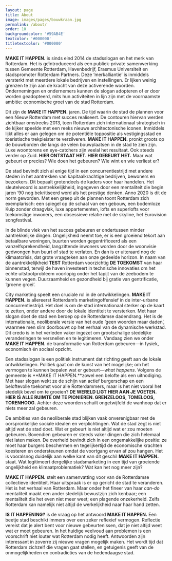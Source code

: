 ```yaml
---
layout: page
title: About
image: images/pages/bouwkraan.jpg
permalink: /about/
order: 10
backgroundcolor: '#59AB4E'
textcolor: '#000000'
titletextcolor: '#000000'
---
```


**MAKE IT HAPPEN.** is sinds eind 2014 de stadsslogan en het merk van Rotterdam. Het is geïntroduceerd als een publiek-private samenwerking tussen Gemeente Rotterdam, Havenbedrijf, Erasmus Universiteit en stadspromoter Rotterdam Partners. Deze ‘merkalliantie’ is inmiddels versterkt met meerdere lokale bedrijven en instellingen. Er lijken weinig grenzen te zijn aan de kracht van deze activerende woorden. Ondernemingen en ondernemers kunnen de slogan adopteren of er door worden geadopteerd, mits hun activiteiten in lijn zijn met de voornaamste ambitie: economische groei van de stad Rotterdam.

Dit zijn de **MAKE IT HAPPEN.** jaren. De tijd waarin de stad de plannen voor een Nieuw Rotterdam met succes realiseert. De contouren hiervan werden zichtbaar omstreeks 2013, toen Rotterdam zich internationaal strategisch in de kijker speelde met een reeks nieuwe architectonische iconen. Inmiddels lijkt alles er aan gelegen om de potentiële toppositie als vestigingsstad en toeristische trekpleister te verzilveren. **MAKE IT HAPPEN.** pronkt groots op de bouwborden die langs de velen bouwplaatsen in de stad te zien zijn. Luxe woontorens en eye-catchers zijn veelal het resultaat. Ook steeds verder op Zuid. **HIER ONTSTAAT HET. HIER GEBEURT HET.** Maar wat gebeurt er precies? Wie doen het gebeuren? Wie wint en wie verliest er?

De stad bevindt zich al enige tijd in een concurrentiestrijd met andere steden in het aantrekken van kapitaalkrachtige bedrijven, bewoners en bezoekers. Dit bepaalt grotendeels de kaders voor haar handelen. Het sleutelwoord is aantrekkelijkheid, ingegeven door een mentaliteit die begin jaren ‘90 nog bekritiseerd werd als het prestige denken. Anno 2020 is dit de norm geworden. Met een greep uit de plannen toont Rotterdam zich exemplarisch: een spiegel op de schaal van een gebouw, een bodemloze Kuip zonder draagvlak, luxe appartementen, lofts en superlofts voor toekomstige inwoners, een obsessieve relatie met de skyline, het Eurovision songfestival.

In de blinde vlek van het succes gebeuren er ondertussen minder aantrekkelijke dingen. Ongelijkheid neemt toe, er is een groeiend tekort aan betaalbare woningen, buurten worden gegentrificeerd als een vanzelfsprekendheid, langzittende inwoners worden door de woonvisie gedwongen hun buurt of stad te verlaten. En dan is er uiteraard nog de klimaatcrisis, dat grote vraagteken aan onze gedeelde horizon. In naam van de aantrekkelijkheid **TEST** Rotterdam voorzichtig **DE TOEKOMST** van haar binnenstad, terwijl de haven investeert in technische innovaties om het echte uitstootprobleem voorlopig onder het tapijt van de zeebodem te kunnen vegen. Duurzaamheid en gezondheid bij gratie van gentrificatie, ‘groene groei’.

City marketing speelt een cruciale rol in de ontwikkelingen. **MAKE IT HAPPEN.** is allereerst Rotterdam’s marketingoffensief in de inter-urbane concurrentiestrijd. Het doel is om de stad internationaal sterker op de kaart te zetten, onder andere door de lokale identiteit te versterken. Met haar slogan doet de stad een beroep op de Rotterdamse dadendrang. Het is de internationale, neoliberale versie van het oude ‘geen woorden maar daden’, waarmee men slim doorbouwt op het verhaal van de dynamische werkstad. Dit credo is in het verleden vaker ingezet om grootschalige stedelijke veranderingen te versnellen en te legitimeren. Vandaag zien we onder **MAKE IT HAPPEN.** de transformatie van Rotterdam gebeuren—in fysiek, economisch én sociaal opzicht.

Een stadsslogan is een politiek instrument dat richting geeft aan de lokale ontwikkelingen. Politiek gaat om de kunst van het mogelijke; om het vermogen te kunnen bepalen wat er gebeurt—_what happens_. Volgens de gemeente is **MAKE IT HAPPEN.**zowel een belofte als een uitnodiging. Met haar slogan wekt ze de schijn van actief burgerschap en een beloftevolle toekomst voor alle Rotterdammers, maar is het niet vooral het stedelijk bevel om te groeien? **DE WERELD LIGT HIER AAN JE VOETEN. HIER IS ALLE RUIMTE OM TE PIONIEREN. GRENZELOOS, TOMELOOS, TORENHOOG.** Achter deze woorden schuilt ongetwijfeld de wanhoop dat er niets meer zal gebeuren.

De ambities van de neoliberale stad blijken vaak onverenigbaar met de oorspronkelijke sociale idealen en verplichtingen. Wat de stad zegt is niet altijd wat de stad doet. Wat er gebeurt is niet altijd wat er zou moeten gebeuren. Bovendien gebeuren er steeds vaker dingen die zich helemaal niet laten maken. De overheid bevindt zich in een ongemakkelijke positie: ze moet haar burgers beschermen en tegelijkertijd de economische krachten koesteren en ondersteunen omdat de voortgang ervan af zou hangen. Het is vooralsnog duidelijk aan welke kant van dit geschil **MAKE IT HAPPEN.** staat. Wat legitimeert dergelijke stadsmarketing in een tijd van groeiende ongelijkheid en klimaatproblematiek? Wat kan het nog meer zijn?

**MAKE IT HAPPEN.** stelt een samenvatting voor van de Rotterdamse collectieve identiteit. Haar uitspraak is er op gericht de stad te veranderen. Het is het verhaal van Rotterdam. Maar onder het fineer van haar _can-do_ mentaliteit maakt een ander stedelijk bewustzijn zich kenbaar; een mentaliteit die het even niet meer weet; een plagende onzekerheid. Zelfs Rotterdam kan namelijk niet altijd de werkelijkheid naar haar hand zetten.


**IS IT HAPPENING?** is de vraag op het antwoord **MAKE IT HAPPEN.** Een beetje stad beschikt immers over een zeker reflexief vermogen. Reflectie vereist dat je alert bent voor nieuwe gebeurtenissen, dat je niet altijd weet wat er moet gebeuren. In het huidige veelvoud aan problemen is een voorschrift niet louter wat Rotterdam nodig heeft. Antwoorden zijn interessant in zoverre zij nieuwe vragen mogelijk maken. Het wordt tijd dat Rotterdam zichzelf die vragen gaat stellen, en getuigenis geeft van de onmogelijkheden en contradicties van de hedendaagse stad.
